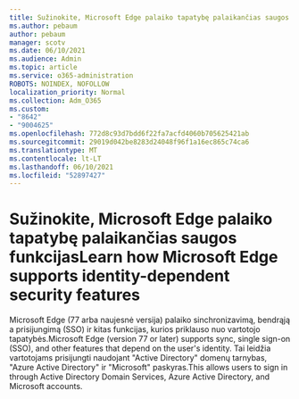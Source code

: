 ```yaml
---
title: Sužinokite, Microsoft Edge palaiko tapatybę palaikančias saugos funkcijas
ms.author: pebaum
author: pebaum
manager: scotv
ms.date: 06/10/2021
ms.audience: Admin
ms.topic: article
ms.service: o365-administration
ROBOTS: NOINDEX, NOFOLLOW
localization_priority: Normal
ms.collection: Adm_O365
ms.custom:
- "8642"
- "9004625"
ms.openlocfilehash: 772d8c93d7bdd6f22fa7acfd4060b705625421ab
ms.sourcegitcommit: 29019d042be8283d24048f96f1a16ec865c74ca6
ms.translationtype: MT
ms.contentlocale: lt-LT
ms.lasthandoff: 06/10/2021
ms.locfileid: "52897427"
---
```

# <a name="learn-how-microsoft-edge-supports-identity-dependent-security-features"></a><span data-ttu-id="112f4-102">Sužinokite, Microsoft Edge palaiko tapatybę palaikančias saugos funkcijas</span><span class="sxs-lookup"><span data-stu-id="112f4-102">Learn how Microsoft Edge supports identity-dependent security features</span></span>

<span data-ttu-id="112f4-103">Microsoft Edge (77 arba naujesnė versija) palaiko sinchronizavimą, bendrąją a prisijungimą (SSO) ir kitas funkcijas, kurios priklauso nuo vartotojo tapatybės.</span><span class="sxs-lookup"><span data-stu-id="112f4-103">Microsoft Edge (version 77 or later) supports sync, single sign-on (SSO), and other features that depend on the user's identity.</span></span> <span data-ttu-id="112f4-104">Tai leidžia vartotojams prisijungti naudojant "Active Directory" domenų tarnybas, "Azure Active Directory" ir "Microsoft" paskyras.</span><span class="sxs-lookup"><span data-stu-id="112f4-104">This allows users to sign in through Active Directory Domain Services, Azure Active Directory, and Microsoft accounts.</span></span>

